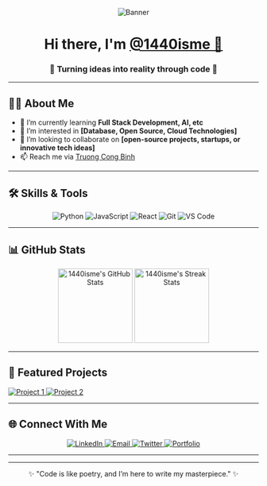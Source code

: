 <!-- Header Section -->
<p align="center">
  <img src="https://user-images.githubusercontent.com/12345678/your-banner.png" alt="Banner" />
</p>

<h1 align="center">Hi there, I'm <a href="https://github.com/1440isme" target="_blank">@1440isme 👋</a></h1>
<h3 align="center">🌟 Turning ideas into reality through code 🌟</h3>

---

<!-- About Me Section -->
## 👩‍💻 About Me
- 🌱 I’m currently learning **Full Stack Development, AI, etc**
- 👀 I’m interested in **[Database, Open Source, Cloud Technologies]**
- 💞️ I’m looking to collaborate on **[open-source projects, startups, or innovative tech ideas]**
- 📫 Reach me via [Truong Cong Binh](mailto:binhmetal05@gamil.com)


---

<!-- Skills Section -->
## 🛠️ Skills & Tools
<p align="center">
  <img src="https://img.shields.io/badge/-Python-3776AB?style=flat-square&logo=python&logoColor=white" alt="Python" />
  <img src="https://img.shields.io/badge/-JavaScript-F7DF1E?style=flat-square&logo=javascript&logoColor=black" alt="JavaScript" />
  <img src="https://img.shields.io/badge/-React-61DAFB?style=flat-square&logo=react&logoColor=black" alt="React" />
  <img src="https://img.shields.io/badge/-Git-F05032?style=flat-square&logo=git&logoColor=white" alt="Git" />
  <img src="https://img.shields.io/badge/-VS%20Code-007ACC?style=flat-square&logo=visual-studio-code&logoColor=white" alt="VS Code" />
</p>

---

<!-- Stats Section -->
## 📊 GitHub Stats
<p align="center">
  <img src="https://github-readme-stats.vercel.app/api?username=1440isme&show_icons=true&theme=radical" alt="1440isme's GitHub Stats" height="150" />
  <img src="https://github-readme-streak-stats.herokuapp.com/?user=1440isme&theme=radical" alt="1440isme's Streak Stats" height="150" />
</p>

---

<!-- Projects Section -->
## 🌟 Featured Projects
<p>
  <a href="https://github.com/1440isme/project1">
    <img src="https://github-readme-stats.vercel.app/api/pin/?username=1440isme&repo=project1&theme=radical" alt="Project 1" />
  </a>
  <a href="https://github.com/1440isme/project2">
    <img src="https://github-readme-stats.vercel.app/api/pin/?username=1440isme&repo=project2&theme=radical" alt="Project 2" />
  </a>
</p>

---

<!-- Connect Section -->
## 🌐 Connect With Me
<p align="center">
  <a href="https://linkedin.com/in/your-profile" target="_blank">
    <img src="https://img.shields.io/badge/-LinkedIn-0077B5?style=for-the-badge&logo=linkedin&logoColor=white" alt="LinkedIn" />
  </a>
  <a href="mailto:binhmetal05@gmail.com.com" target="_blank">
    <img src="https://img.shields.io/badge/-Email-D14836?style=for-the-badge&logo=gmail&logoColor=white" alt="Email" />
  </a>
  <a href="https://twitter.com/yourhandle" target="_blank">
    <img src="https://img.shields.io/badge/-Twitter-1DA1F2?style=for-the-badge&logo=twitter&logoColor=white" alt="Twitter" />
  </a>
  <a href="https://yourportfolio.com" target="_blank">
    <img src="https://img.shields.io/badge/-Portfolio-FF5722?style=for-the-badge&logo=Google-Chrome&logoColor=white" alt="Portfolio" />
  </a>
</p>

---

<!-- Fun Section -->


---

<p align="center">✨ "Code is like poetry, and I’m here to write my masterpiece." ✨</p>
